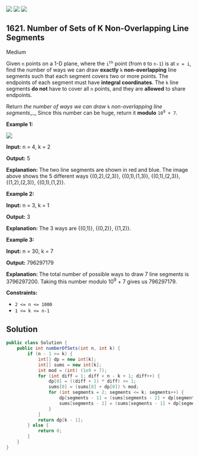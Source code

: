 [![](https://img.shields.io/github/stars/javadev/LeetCode-in-Java?label=Stars&style=flat-square)](https://github.com/javadev/LeetCode-in-Java)
[![](https://img.shields.io/github/forks/javadev/LeetCode-in-Java?label=Fork%20me%20on%20GitHub%20&style=flat-square)](https://github.com/javadev/LeetCode-in-Java/fork)
[![](https://img.shields.io/badge/-LeetCode%20in%20Kotlin-blue?style=flat-square)](https://github.com/javadev/LeetCode-in-Kotlin)

## 1621\. Number of Sets of K Non-Overlapping Line Segments

Medium

Given `n` points on a 1-D plane, where the <code>i<sup>th</sup></code> point (from `0` to `n-1`) is at `x = i`, find the number of ways we can draw **exactly** `k` **non-overlapping** line segments such that each segment covers two or more points. The endpoints of each segment must have **integral coordinates**. The `k` line segments **do not** have to cover all `n` points, and they are **allowed** to share endpoints.

Return _the number of ways we can draw_ `k` _non-overlapping line segments__._ Since this number can be huge, return it **modulo** <code>10<sup>9</sup> + 7</code>.

**Example 1:**

![](https://assets.leetcode.com/uploads/2020/09/07/ex1.png)

**Input:** n = 4, k = 2

**Output:** 5

**Explanation:** The two line segments are shown in red and blue. The image above shows the 5 different ways {(0,2),(2,3)}, {(0,1),(1,3)}, {(0,1),(2,3)}, {(1,2),(2,3)}, {(0,1),(1,2)}.

**Example 2:**

**Input:** n = 3, k = 1

**Output:** 3

**Explanation:** The 3 ways are {(0,1)}, {(0,2)}, {(1,2)}.

**Example 3:**

**Input:** n = 30, k = 7

**Output:** 796297179

**Explanation:** The total number of possible ways to draw 7 line segments is 3796297200. Taking this number modulo 10<sup>9</sup> + 7 gives us 796297179.

**Constraints:**

*   `2 <= n <= 1000`
*   `1 <= k <= n-1`

## Solution

```java
public class Solution {
    public int numberOfSets(int n, int k) {
        if (n - 1 >= k) {
            int[] dp = new int[k];
            int[] sums = new int[k];
            int mod = (int) (1e9 + 7);
            for (int diff = 1; diff < n - k + 1; diff++) {
                dp[0] = ((diff + 1) * diff) >> 1;
                sums[0] = (sums[0] + dp[0]) % mod;
                for (int segments = 2; segments <= k; segments++) {
                    dp[segments - 1] = (sums[segments - 2] + dp[segments - 1]) % mod;
                    sums[segments - 1] = (sums[segments - 1] + dp[segments - 1]) % mod;
                }
            }
            return dp[k - 1];
        } else {
            return 0;
        }
    }
}
```
